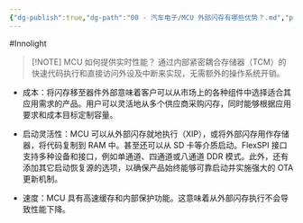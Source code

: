 ```yaml
---
{"dg-publish":true,"dg-path":"00 - 汽车电子/MCU 外部闪存有哪些优势？.md","permalink":"/00 - 汽车电子/MCU 外部闪存有哪些优势？/","created":"2025-06-10T10:05:23.911+08:00","updated":"2025-06-10T10:21:07.376+08:00"}
---
```


#Innolight

> [!NOTE] MCU 如何提供实时性能？
> 通过内部紧密耦合存储器（TCM）的快速代码执行和直接访问外设及中断来实现，无需额外的操作系统开销。

- 成本：将闪存移至器件外部意味着客户可以从市场上的各种组件中选择适合其应用需求的产品。用户可以灵活地从多个供应商采购闪存，同时能够根据应用要求和成本目标定制容量。

- 启动灵活性：MCU 可以从外部闪存就地执行（XIP），或将外部闪存用作存储器，将代码复制到 RAM 中。甚至还可以从 SD 卡等介质启动。FlexSPI 接口支持多种设备和接口，例如单通道、四通道或八通道 DDR 模式。此外，还有添加其它启动恢复源的选项，以确保产品始终能够可靠启动并实施强大的 OTA 更新机制。

- 速度：MCU 具有高速缓存和内部保护功能。这意味着从外部闪存执行不会导致性能下降。
